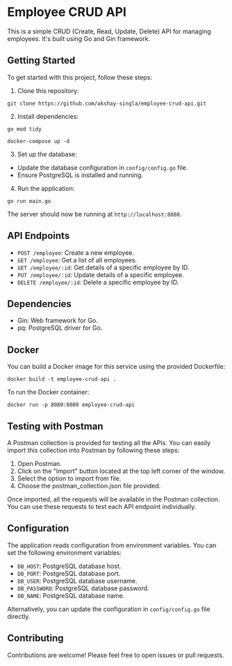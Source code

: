 # Employee CRUD API

This is a simple CRUD (Create, Read, Update, Delete) API for managing employees. It's built using Go and Gin framework.

## Getting Started

To get started with this project, follow these steps:

1. Clone this repository:

```
git clone https://github.com/akshay-singla/employee-crud-api.git
```

2. Install dependencies:

```
go mod tidy

docker-compose up -d 
```

3. Set up the database:
 - Update the database configuration in `config/config.go` file.
 - Ensure PostgreSQL is installed and running.


4. Run the application:

```
go run main.go
```

The server should now be running at `http://localhost:8080`.

## API Endpoints

- `POST /employee`: Create a new employee.
- `GET /employee`: Get a list of all employees.
- `GET /employee/:id`: Get details of a specific employee by ID.
- `PUT /employee/:id`: Update details of a specific employee.
- `DELETE /employee/:id`: Delete a specific employee by ID.

## Dependencies

- Gin: Web framework for Go.
- pq: PostgreSQL driver for Go.


## Docker
You can build a Docker image for this service using the provided Dockerfile:

    docker build -t employee-crud-api .

To run the Docker container:

    docker run -p 8080:8080 employee-crud-api


## Testing with Postman
A Postman collection is provided for testing all the APIs. You can easily import this collection into Postman by following these steps:

1. Open Postman.
2. Click on the "Import" button located at the top left corner of the window.
3. Select the option to import from file.
4. Choose the postman_collection.json file provided.

Once imported, all the requests will be available in the Postman collection. You can use these requests to test each API endpoint individually.




## Configuration

The application reads configuration from environment variables. You can set the following environment variables:

- `DB_HOST`: PostgreSQL database host.
- `DB_PORT`: PostgreSQL database port.
- `DB_USER`: PostgreSQL database username.
- `DB_PASSWORD`: PostgreSQL database password.
- `DB_NAME`: PostgreSQL database name.

Alternatively, you can update the configuration in `config/config.go` file directly.

## Contributing

Contributions are welcome! Please feel free to open issues or pull requests.
